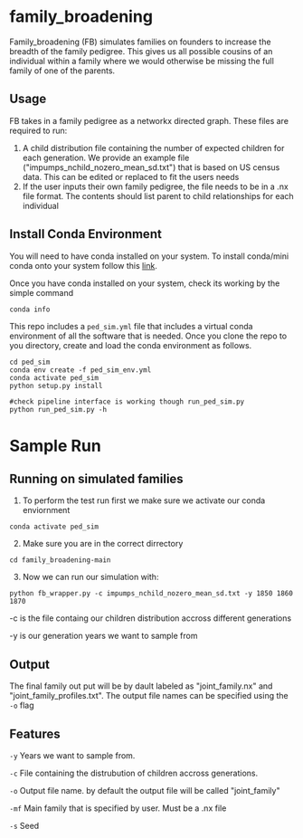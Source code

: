 # family_broadening
Family_broadening (FB) simulates families on founders to increase the breadth of the family pedigree. This gives us all possible cousins of an individual within a family where we would otherwise be missing the full family of one of the parents.

## Usage
FB takes in a family pedigree as a networkx directed graph. These files are required to run:
1. A child distribution file containing the number of expected children for each generation. We provide an example file ("impumps_nchild_nozero_mean_sd.txt") that is based on US census data. This can be edited or replaced to fit the users needs
2. If the user inputs their own family pedigree, the file needs to be in a .nx file format. The contents should list parent to child relationships for each individual 

## Install Conda Environment
You will need to have conda installed on your system. To install conda/mini conda onto your system follow this 
[link](https://conda.io/projects/conda/en/latest/user-guide/install/index.html).

Once you have conda installed on your system, check its working by the simple command
```bash
conda info
```

This repo includes a `ped_sim.yml` file that includes a virtual conda environment of all the software that is needed. 
Once you clone the repo to you directory, create and load the conda environment as follows.

```
cd ped_sim
conda env create -f ped_sim_env.yml
conda activate ped_sim
python setup.py install

#check pipeline interface is working though run_ped_sim.py
python run_ped_sim.py -h
```

# Sample Run

## Running on simulated families

1. To perform the test run first we make sure we activate our conda enviornment
```
conda activate ped_sim
```

2. Make sure you are in the correct dirrectory
```
cd family_broadening-main
```

3. Now we can run our simulation with:
```
python fb_wrapper.py -c impumps_nchild_nozero_mean_sd.txt -y 1850 1860 1870
```
-c is the file containg our children distribution accross different generations

-y is our generation years we want to sample from

## Output

The final family out put will be by dault labeled as "joint_family.nx" and "joint_family_profiles.txt". The output file names can be specified using the `-o` flag

## Features
`-y` Years we want to sample from. 

`-c` File containing the distrubution of children accross generations.

`-o` Output file name. by default the output file will be called "joint_family"

`-mf` Main family that is specified by user. Must be a .nx file

`-s` Seed

